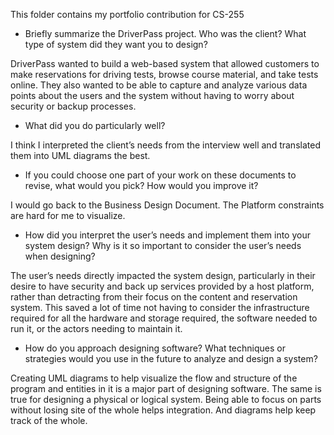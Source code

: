 This folder contains my portfolio contribution for CS-255

   - Briefly summarize the DriverPass project. Who was the client? What type of system did they want you to design?

DriverPass wanted to build a web-based system that allowed customers to make reservations for driving tests, browse course material, and take tests online.  They also wanted to be able to capture and analyze various data points about the users and the system without having to worry about security or backup processes.


   - What did you do particularly well?

I think I interpreted the client’s needs from the interview well and translated them into UML diagrams the best.  


   - If you could choose one part of your work on these documents to revise, what would you pick? How would you improve it?

I would go back to the Business Design Document.  The Platform constraints are hard for me to visualize.


   - How did you interpret the user’s needs and implement them into your system design? Why is it so important to consider the user’s needs when designing?

The user’s needs directly impacted the system design, particularly in their desire to have security and back up services provided by a host platform, rather than detracting from their focus on the content and reservation system.  This saved a lot of time not having to consider the infrastructure required for all the hardware and storage required, the software needed to run it, or the actors needing to maintain it.


   - How do you approach designing software? What techniques or strategies would you use in the future to analyze and design a system?

Creating UML diagrams to help visualize the flow and structure of the program and entities in it is a major part of designing software.  The same is true for designing a physical or logical system.  Being able to focus on parts without losing site of the whole helps integration.  And diagrams help keep track of the whole.